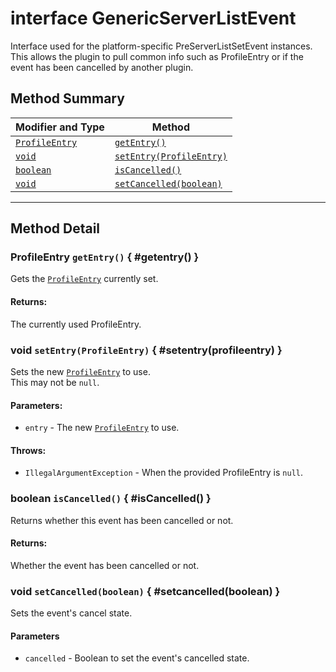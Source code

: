 # <span class="api-type__primitive">interface</span> GenericServerListEvent

Interface used for the platform-specific PreServerListSetEvent instances.  
This allows the plugin to pull common info such as ProfileEntry or if the event has been cancelled by another plugin.

## Method Summary

| Modifier and Type                 | Method                                              |
|-----------------------------------|-----------------------------------------------------|
| [`ProfileEntry`](#getentry())     | [`getEntry()`](#getentry())                         |
| [`void`](#setentry(profileentry)) | [`setEntry(ProfileEntry)`](#setentry(profileentry)) |
| [`boolean`](#iscancelled())       | [`isCancelled()`](#iscancelled())                   |
| [`void`](#setcancelled(boolean))  | [`setCancelled(boolean)`](#setcancelled(boolean))   |

----

## Method Detail

### <span class="api-type__class">ProfileEntry</span> `getEntry()` { #getentry() }

Gets the [`ProfileEntry`](../profiles/profileentry/index.md) currently set.

<h4>Returns:</h4>

The currently used ProfileEntry.

### <span class="api-type__primitive">void</span> `setEntry(ProfileEntry)` { #setentry(profileentry) }

Sets the new [`ProfileEntry`](../profiles/profileentry/index.md) to use.  
This may not be `null`.

<h4>Parameters:</h4>

- <span class="api__not-null"></span> `entry` - The new [`ProfileEntry`](../profiles/profileentry/index.md) to use.

<h4>Throws:</h4>

- `IllegalArgumentException` - When the provided ProfileEntry is `null`.

### <span class="api-type__primitive">boolean</span> `isCancelled()` { #isCancelled() }

Returns whether this event has been cancelled or not.

<h4>Returns:</h4>

Whether the event has been cancelled or not.

### <span class="api-type__primitive">void</span> `setCancelled(boolean)` { #setcancelled(boolean) }

Sets the event's cancel state.

<h4>Parameters</h4>

- `cancelled` - Boolean to set the event's cancelled state.
